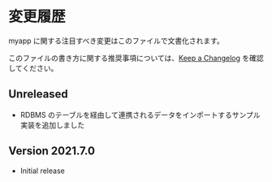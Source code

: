 # 変更履歴

myapp に関する注目すべき変更はこのファイルで文書化されます。

このファイルの書き方に関する推奨事項については、[Keep a Changelog](https://keepachangelog.com/ja/1.0.0/) を確認してください。

## Unreleased

- RDBMS のテーブルを経由して連携されるデータをインポートするサンプル実装を追加しました

## Version 2021.7.0

- Initial release
